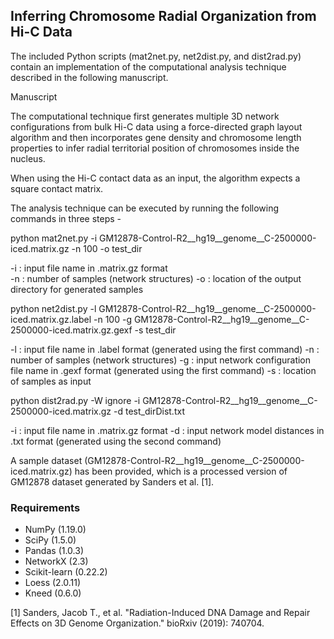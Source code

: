 ## Inferring Chromosome Radial Organization from Hi-C Data ##

The included Python scripts (mat2net.py, net2dist.py, and dist2rad.py) contain an implementation of the computational analysis technique described in the following manuscript.

Manuscript

The computational technique first generates multiple 3D network configurations from bulk Hi-C data using a force-directed graph layout algorithm and then incorporates gene density and chromosome length properties to infer radial territorial position of chromosomes inside the nucleus.

When using the Hi-C contact data as an input, the algorithm expects a square contact matrix. 

The analysis technique can be executed by running the following commands in three steps - 

python mat2net.py -i GM12878-Control-R2__hg19__genome__C-2500000-iced.matrix.gz -n 100 -o test_dir

-i : input file name in .matrix.gz format </br>
-n : number of samples (network structures)
-o : location of the output directory for generated samples

python net2dist.py -l GM12878-Control-R2__hg19__genome__C-2500000-iced.matrix.gz.label -n 100 -g GM12878-Control-R2__hg19__genome__C-2500000-iced.matrix.gz.gexf -s test_dir 

-l : input file name in .label format (generated using the first command)
-n : number of samples (network structures)
-g : input network configuration file name in .gexf format (generated using the first command)
-s : location of samples as input

python dist2rad.py -W ignore -i GM12878-Control-R2__hg19__genome__C-2500000-iced.matrix.gz -d test_dirDist.txt 

-i : input file name in .matrix.gz format
-d : input network model distances in .txt format (generated using the second command)

A sample dataset (GM12878-Control-R2__hg19__genome__C-2500000-iced.matrix.gz) has been provided, which is a processed version of GM12878 dataset generated by Sanders et al. [1].

### Requirements ###

* NumPy (1.19.0)
* SciPy (1.5.0)
* Pandas (1.0.3)
* NetworkX (2.3)
* Scikit-learn (0.22.2)
* Loess (2.0.11)
* Kneed (0.6.0)

[1] Sanders, Jacob T., et al. "Radiation-Induced DNA Damage and Repair Effects on 3D Genome Organization." bioRxiv (2019): 740704.

